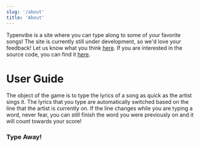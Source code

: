 ```yaml
---
slug: '/about'
title: 'About'
---
```

Typenvibe is a site where you can type along to some of your favorite songs!
The site is currently still under development, so we'd love your feedback!
Let us know what you think [here](https://docs.google.com/forms/d/e/1FAIpQLScSF3rbz6QHUwwMll1AbwFXiBHKaB0aPCQFufgxq_6YNlq2Yg/viewform?usp=sf_link).
If you are interested in the source code, you can find it [here](https://github.com/j0hnk1m/typenvibe).


# User Guide

The object of the game is to type the lyrics of a song as quick as the artist 
sings it. The lyrics that you type are automatically switched based on the line
that the artist is currently on. If the line changes while you are typing a word, 
never fear, you can still finish the word you were previously 
on and it will count towards your score!

### Type Away!



